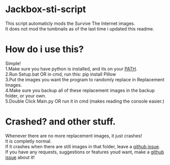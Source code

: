 # Jackbox-sti-script
This script automaticly mods the Survive The Internet images. <br />
It does not mod the tumbnails as of the last time i updated this readme. <br />

# How do i use this?
Simple! <br />
1.Make sure you have python is installed, and its on your [PATH](https://datatofish.com/add-python-to-windows-path/ "Adding Python to PATH"). <br />
2.Run Setup.bat OR in cmd, run this: pip install Pillow <br />
3.Put the images you want the program to randomly replace in Replacement Images. <br />
4.Make sure you backup all of these replacement images in the backup folder, or your own. <br />
5.Double Click Main.py OR run it in cmd (makes reading the console easier.) <br />

# Crashed? and other stuff.
Whenever there are no more replacement images, it just crashes! <br />
It is completly normal. <br />
If it crashes when there are still images in that folder, leave a [github issue](https://github.com/weegeeday/Jackbox-sti-script/issues/new/choose). <br />
If you have any requests, suggestions or features youd want, make a [github issue](https://github.com/weegeeday/Jackbox-sti-script/issues/new/choose) about it! <br />
